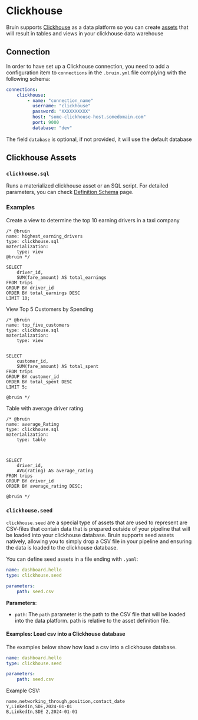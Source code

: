 # Clickhouse

Bruin supports [Clickhouse](https://clickhouse.com/) as a data platform so you can create [assets](../assets/definition-schema.md) that will result in tables and views in your clickhouse data warehouse

## Connection
In order to have set up a Clickhouse connection, you need to add a configuration item to `connections` in the `.bruin.yml` file complying with the following schema:

```yaml
connections:
    clickhouse:
        - name: "connection_name"
          username: "clickhouse"
          password: "XXXXXXXXXX"
          host: "some-clickhouse-host.somedomain.com"
          port: 9000
          database: "dev"
```

The field `database` is optional, if not provided, it will use the default database

## Clickhouse Assets

### `clickhouse.sql`
Runs a materialized clickhouse asset or an SQL script. For detailed parameters, you can check [Definition Schema](../assets/definition-schema.md) page.

### Examples
Create a view to determine the top 10 earning drivers in a taxi company
```bruin-sql
/* @bruin
name: highest_earning_drivers
type: clickhouse.sql
materialization:
    type: view
@bruin */

SELECT 
    driver_id, 
    SUM(fare_amount) AS total_earnings 
FROM trips 
GROUP BY driver_id 
ORDER BY total_earnings DESC 
LIMIT 10;
```

View Top 5 Customers by Spending
```bruin-sql
/* @bruin
name: top_five_customers
type: clickhouse.sql
materialization:
    type: view


SELECT 
    customer_id, 
    SUM(fare_amount) AS total_spent 
FROM trips 
GROUP BY customer_id 
ORDER BY total_spent DESC 
LIMIT 5;

@bruin */
```

Table with average driver rating
```bruin-sql
/* @bruin
name: average_Rating
type: clickhouse.sql
materialization:
    type: table
    


SELECT 
    driver_id, 
    AVG(rating) AS average_rating 
FROM trips 
GROUP BY driver_id 
ORDER BY average_rating DESC;

@bruin */
```


### `clickhouse.seed`
`clickhouse.seed` are a special type of assets that are used to represent are CSV-files that contain data that is prepared outside of your pipeline that will be loaded into your clickhouse database. Bruin supports seed assets natively, allowing you to simply drop a CSV file in your pipeline and ensuring the data is loaded to the clickhouse database.

You can define seed assets in a file ending with `.yaml`:
```yaml
name: dashboard.hello
type: clickhouse.seed

parameters:
    path: seed.csv
```

**Parameters**:
- `path`:  The `path` parameter is the path to the CSV file that will be loaded into the data platform. path is relative to the asset definition file.


####  Examples: Load csv into a Clickhouse database

The examples below show how load a csv into a clickhouse database.
```yaml
name: dashboard.hello
type: clickhouse.seed

parameters:
    path: seed.csv
```

Example CSV:

```csv
name,networking_through,position,contact_date
Y,LinkedIn,SDE,2024-01-01
B,LinkedIn,SDE 2,2024-01-01
```
